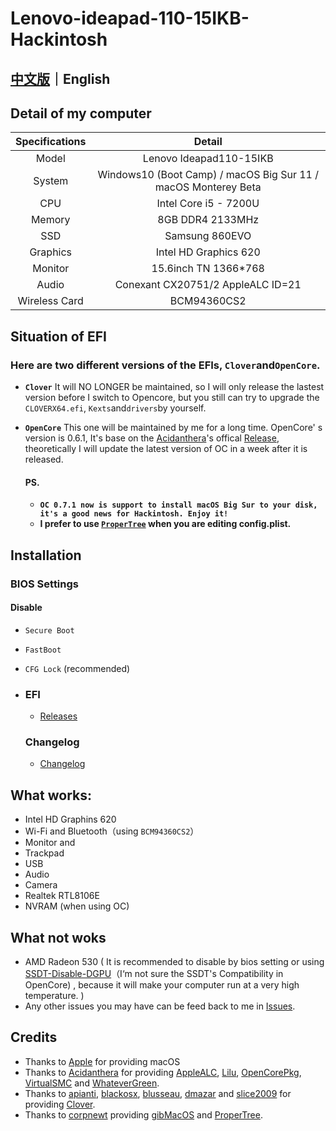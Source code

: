 # Lenovo-ideapad-110-15IKB-Hackintosh

## [中文版](README.md)｜English

## Detail of my computer

| Specifications |                            Detail                            |
| :------------: | :----------------------------------------------------------: |
|     Model      |                   Lenovo Ideapad110-15IKB                    |
|     System     | Windows10 (Boot Camp) / macOS Big Sur 11 / macOS Monterey Beta |
|      CPU       |                    Intel Core i5 - 7200U                     |
|     Memory     |                       8GB DDR4 2133MHz                       |
|      SSD       |                        Samsung 860EVO                        |
|    Graphics    |                    Intel HD Graphics 620                     |
|    Monitor     |                     15.6inch TN 1366*768                     |
|     Audio      |              Conexant CX20751/2  AppleALC ID=21              |
| Wireless Card  |                         BCM94360CS2                          |

## Situation of EFI

### Here are two different versions of the EFIs,  `Clover`and`OpenCore`.

- **`Clover`**   It will NO LONGER be maintained,  so I will only release the lastest version before I switch to Opencore,  but you still can try to upgrade the `CLOVERX64.efi`,  `Kexts`and`drivers`by yourself.

- **`OpenCore`**  This one will be maintained by me for a long time. OpenCore' s version is 0.6.1, It's base on the [Acidanthera](https://github.com/acidanthera)'s offical [Release](https://github.com/acidanthera/OpenCorePkg/releases), theoretically I will update the latest version of OC in a week after it is released.

  #### PS.

  * **`OC 0.7.1 now is support to install macOS Big Sur to your disk, it's a good news for Hackintosh. Enjoy it!`**
  * **I prefer to use [`ProperTree`](https://github.com/corpnewt/ProperTree) when you are editing config.plist.**

  

## Installation

  ### BIOS Settings

  #### Disable

  - `Secure Boot` 
  - `FastBoot`
  - `CFG Lock` (recommended)

- ### EFI
  
  - [Releases](https://github.com/WenvyG/Lenovo-ideapad-110-15IKB-Hackintosh/releases)

  ### Changelog
  
  - [Changelog](Changelog.md)

## What works:

- Intel HD Graphins 620
- Wi-Fi and Bluetooth（using `BCM94360CS2`）
- Monitor and 
- Trackpad 
- USB
- Audio
- Camera
- Realtek RTL8106E
- NVRAM (when using OC)

## What not woks

- AMD Radeon 530 ( It is recommended to disable by bios setting or using [SSDT-Disable-DGPU](SSDT-Disable-DGPU.aml)（I‘m not sure the SSDT's Compatibility in OpenCore) , because it will make your computer run at a very high temperature. )
- Any other issues you may have can be feed back to me in [Issues](https://github.com/WenvyG/Lenovo-ideapad-110-15IKB-Hackintosh/issues).

## Credits

- Thanks to [Apple](https://www.apple.com/cn/) for providing macOS
- Thanks to [Acidanthera](https://github.com/acidanthera)  for providing  [AppleALC](https://github.com/acidanthera/AppleALC), [Lilu](https://github.com/acidanthera/Lilu), [OpenCorePkg](https://github.com/acidanthera/OpenCorePkg), [VirtualSMC](https://github.com/acidanthera/VirtualSMC) and [WhateverGreen](https://github.com/acidanthera/WhateverGreen).
- Thanks to [apianti](https://sourceforge.net/u/apianti), [blackosx](https://sourceforge.net/u/blackosx), [blusseau](https://sourceforge.net/u/blusseau), [dmazar](https://sourceforge.net/u/dmazar) and [slice2009](https://sourceforge.net/u/slice2009)  for providing  [Clover](https://github.com/CloverHackyColor/CloverBootloader).
- Thanks to [corpnewt](https://github.com/corpnewt) providing [gibMacOS](https://github.com/corpnewt/gibMacOS) and [ProperTree](https://github.com/corpnewt/ProperTree).

